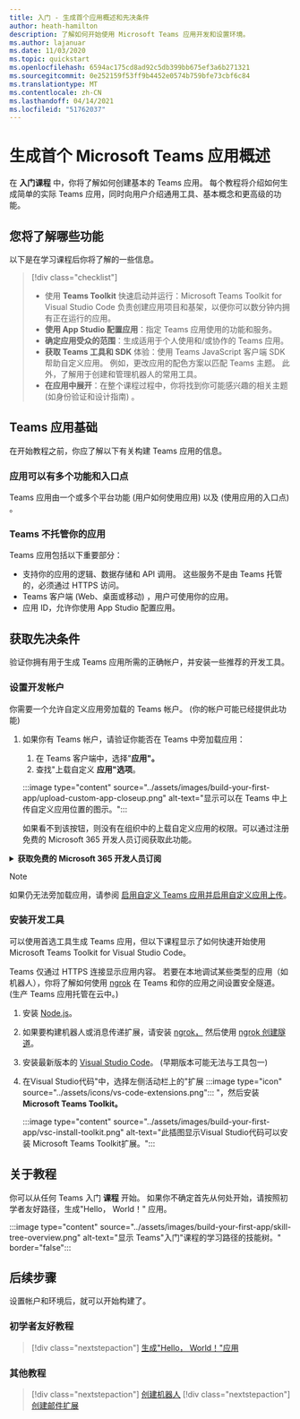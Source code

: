 ```yaml
---
title: 入门 - 生成首个应用概述和先决条件
author: heath-hamilton
description: 了解如何开始使用 Microsoft Teams 应用开发和设置环境。
ms.author: lajanuar
ms.date: 11/03/2020
ms.topic: quickstart
ms.openlocfilehash: 6594ac175cd8ad92c5db399bb675ef3a6b271321
ms.sourcegitcommit: 0e252159f53ff9b4452e0574b759bfe73cbf6c84
ms.translationtype: MT
ms.contentlocale: zh-CN
ms.lasthandoff: 04/14/2021
ms.locfileid: "51762037"
---
```

# <a name="build-your-first-microsoft-teams-app-overview"></a>生成首个 Microsoft Teams 应用概述

在 **入门课程** 中，你将了解如何创建基本的 Teams 应用。 每个教程将介绍如何生成简单的实际 Teams 应用，同时向用户介绍通用工具、基本概念和更高级的功能。

## <a name="what-youll-learn"></a>您将了解哪些功能

以下是在学习课程后你将了解的一些信息。

> [!div class="checklist"]
  >
  > * 使用 **Teams Toolkit** 快速启动并运行：Microsoft Teams Toolkit for Visual Studio Code 负责创建应用项目和基架，以便你可以数分钟内拥有正在运行的应用。
  > * **使用 App Studio 配置应用**：指定 Teams 应用使用的功能和服务。
  > * **确定应用受众的范围**：生成适用于个人使用和/或协作的 Teams 应用。
> * **获取 Teams 工具和 SDK** 体验：使用 Teams JavaScript 客户端 SDK 帮助自定义应用。 例如，更改应用的配色方案以匹配 Teams 主题。 此外，了解用于创建和管理机器人的常用工具。
  > * **在应用中展开**：在整个课程过程中，你将找到你可能感兴趣的相关主题 (如身份验证和设计指南) 。

## <a name="teams-app-fundamentals"></a>Teams 应用基础

在开始教程之前，你应了解以下有关构建 Teams 应用的信息。

### <a name="apps-can-have-multiple-capabilities-and-entry-points"></a>应用可以有多个功能和入口点

Teams 应用由一个或多个平台功能 (用户[](../concepts/capabilities-overview.md)如何使用应用) 以及 (使用应用的入口点) 。 [](../concepts/extensibility-points.md)

### <a name="teams-doesnt-host-your-app"></a>Teams 不托管你的应用

Teams 应用包括以下重要部分：

* 支持你的应用的逻辑、数据存储和 API 调用。 这些服务不是由 Teams 托管的，必须通过 HTTPS 访问。
* Teams 客户端 (Web、桌面或移动) ，用户可使用你的应用。
* 应用 ID，允许你使用 App Studio 配置应用。

## <a name="get-prerequisites"></a>获取先决条件

验证你拥有用于生成 Teams 应用所需的正确帐户，并安装一些推荐的开发工具。

### <a name="set-up-your-development-account"></a>设置开发帐户

你需要一个允许自定义应用旁加载的 Teams 帐户。  (你的帐户可能已经提供此功能) 

1. 如果你有 Teams 帐户，请验证你能否在 Teams 中旁加载应用：
    1. 在 Teams 客户端中，选择"**应用"。**
    1. 查找"上载自定义 **应用"选项**。

    :::image type="content" source="../assets/images/build-your-first-app/upload-custom-app-closeup.png" alt-text="显示可以在 Teams 中上传自定义应用位置的图示。":::
    
    如果看不到该按钮，则没有在组织中的上载自定义应用的权限。可以通过注册免费的 Microsoft 365 开发人员订阅获取此功能。

<!-- markdownlint-disable MD033 -->
<details>

<summary><b>获取免费的 Microsoft 365 开发人员订阅</b></summary>

可以通过加入 Microsoft 365 开发人员计划获取允许应用旁加载的免费 Teams 测试帐户。  (注册过程大约需要两分钟) 

1. 转到 [Microsoft 365 开发人员计划](https://developer.microsoft.com/microsoft-365/dev-program)。
1. 选择 **立即加入** 并按照屏幕上的说明进行操作。
1. 当你进入欢迎屏幕时，选择 **"设置 E5 订阅"。**
1. 设置管理员帐户。 完成后，你应该会看到如下所示的屏幕。
:::image type="content" source="../assets/images/build-your-first-app/dev-program-subscription.png" alt-text="注册 Microsoft 365 开发人员计划后看到的示例。":::
1. 使用刚设置的管理员帐户登录 Teams。
1. 验证你现在是否具有" **上载自定义应用"** 选项。

</details>

> [!Note]
> 如果仍无法旁加载应用，请参阅 [启用自定义 Teams 应用并启用自定义应用上传](https://docs.microsoft.com/microsoftteams/platform/concepts/build-and-test/prepare-your-o365-tenant#enable-custom-teams-apps-and-turn-on-custom-app-uploading)。

### <a name="install-your-development-tools"></a>安装开发工具

可以使用首选工具生成 Teams 应用，但以下课程显示了如何快速开始使用 Microsoft Teams Toolkit for Visual Studio Code。

Teams 仅通过 HTTPS 连接显示应用内容。 若要在本地调试某些类型的应用（如机器人），你将了解如何使用 [ngrok](../concepts/build-and-test/debug.md#locally-hosted) 在 Teams 和你的应用之间设置安全隧道。  (生产 Teams 应用托管在云中。) 

1. 安装 [Node.js](https://nodejs.org/en/)。
1. 如果要构建机器人或消息传递扩展，请安装 [ngrok，](https://ngrok.com/download) 然后使用 [ngrok 创建隧道](https://docs.microsoft.com/microsoftteams/platform/tutorials/get-started-dotnet-app-studio#tunnel-using-ngrok)。
1. 安装最新版本的 [Visual Studio Code](https://code.visualstudio.com/download)。  (早期版本可能无法与工具包一) 
1. 在Visual Studio代码"中，选择左侧活动栏上的"扩展 :::image type="icon" source="../assets/icons/vs-code-extensions.png"::: "，然后安装 **Microsoft Teams Toolkit。**

    :::image type="content" source="../assets/images/build-your-first-app/vsc-install-toolkit.png" alt-text="此插图显示Visual Studio代码可以安装 Microsoft Teams Toolkit扩展。":::

## <a name="about-the-tutorials"></a>关于教程

你可以从任何 Teams 入门 **课程** 开始。 如果你不确定首先从何处开始，请按照初学者友好路径，生成"Hello， World！" 应用。

:::image type="content" source="../assets/images/build-your-first-app/skill-tree-overview.png" alt-text="显示 Teams&quot;入门&quot;课程的学习路径的技能树。" border="false":::

## <a name="next-step"></a>后续步骤

设置帐户和环境后，就可以开始构建了。

### <a name="beginner-friendly-tutorial"></a>初学者友好教程

> [!div class="nextstepaction"]
> [生成"Hello， World！"应用](../build-your-first-app/build-and-run.md)

### <a name="other-tutorials"></a>其他教程

> [!div class="nextstepaction"]
> [创建机器人](../build-your-first-app/build-bot.md)
> [!div class="nextstepaction"]
> [创建邮件扩展](../build-your-first-app/build-messaging-extension.md)
